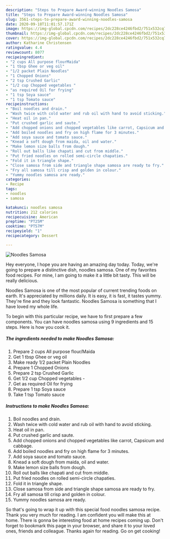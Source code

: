 ```yaml
---
description: "Steps to Prepare Award-winning Noodles Samosa"
title: "Steps to Prepare Award-winning Noodles Samosa"
slug: 3561-steps-to-prepare-award-winning-noodles-samosa
date: 2020-09-18T11:01:57.171Z
image: https://img-global.cpcdn.com/recipes/2dc228ce4246fbd2/751x532cq70/noodles-samosa-recipe-main-photo.jpg
thumbnail: https://img-global.cpcdn.com/recipes/2dc228ce4246fbd2/751x532cq70/noodles-samosa-recipe-main-photo.jpg
cover: https://img-global.cpcdn.com/recipes/2dc228ce4246fbd2/751x532cq70/noodles-samosa-recipe-main-photo.jpg
author: Katharine Christensen
ratingvalue: 4.4
reviewcount: 8077
recipeingredient:
- "2 cups All purpose flourMaida"
- "1 tbsp Ghee or veg oil"
- "1/2 packet Plain Noodles"
- "1 Chopped Onions"
- "2 tsp Crushed Garlic"
- "1/2 cup Chopped vegetables "
- "as required Oil for frying"
- "1 tsp Soya sauce"
- "1 tsp Tomato sauce"
recipeinstructions:
- "Boil noodles and drain."
- "Wash twice with cold water and rub oil with hand to avoid sticking."
- "Heat oil in pan."
- "Put crushed garlic and saute."
- "Add chopped onions and chopped vegetables like carrot, Capsicum and cabbage."
- "Add boiled noodles and fry on high flame for 3 minutes."
- "Add soya sauce and tomato sauce."
- "Knead a soft dough from maida, oil and water."
- "Make lemon size balls from dough."
- "Roll out balls like chapati and cut from middle."
- "Put fried noodles on rolled semi-circle chapaties."
- "Fold it in triangle shape."
- "Close samosa from side and triangle shape samosa are ready to fry."
- "Fry all samosa till crisp and golden in colour."
- "Yummy noodles samosa are ready."
categories:
- Recipe
tags:
- noodles
- samosa

katakunci: noodles samosa 
nutrition: 212 calories
recipecuisine: American
preptime: "PT25M"
cooktime: "PT57M"
recipeyield: "1"
recipecategory: Dessert

---
```



![Noodles Samosa](https://img-global.cpcdn.com/recipes/2dc228ce4246fbd2/751x532cq70/noodles-samosa-recipe-main-photo.jpg)

Hey everyone, I hope you are having an amazing day today. Today, we're going to prepare a distinctive dish, noodles samosa. One of my favorites food recipes. For mine, I am going to make it a little bit tasty. This will be really delicious.



Noodles Samosa is one of the most popular of current trending foods on earth. It's appreciated by millions daily. It is easy, it is fast, it tastes yummy. They're fine and they look fantastic. Noodles Samosa is something that I have loved my whole life.


To begin with this particular recipe, we have to first prepare a few components. You can have noodles samosa using 9 ingredients and 15 steps. Here is how you cook it.

<!--inarticleads1-->

##### The ingredients needed to make Noodles Samosa:

1. Prepare 2 cups All purpose flour/Maida
1. Get 1 tbsp Ghee or veg oil
1. Make ready 1/2 packet Plain Noodles
1. Prepare 1 Chopped Onions
1. Prepare 2 tsp Crushed Garlic
1. Get 1/2 cup Chopped vegetables -
1. Get as required Oil for frying
1. Prepare 1 tsp Soya sauce
1. Take 1 tsp Tomato sauce




<!--inarticleads2-->

##### Instructions to make Noodles Samosa:

1. Boil noodles and drain.
1. Wash twice with cold water and rub oil with hand to avoid sticking.
1. Heat oil in pan.
1. Put crushed garlic and saute.
1. Add chopped onions and chopped vegetables like carrot, Capsicum and cabbage.
1. Add boiled noodles and fry on high flame for 3 minutes.
1. Add soya sauce and tomato sauce.
1. Knead a soft dough from maida, oil and water.
1. Make lemon size balls from dough.
1. Roll out balls like chapati and cut from middle.
1. Put fried noodles on rolled semi-circle chapaties.
1. Fold it in triangle shape.
1. Close samosa from side and triangle shape samosa are ready to fry.
1. Fry all samosa till crisp and golden in colour.
1. Yummy noodles samosa are ready.




So that's going to wrap it up with this special food noodles samosa recipe. Thank you very much for reading. I am confident you will make this at home. There is gonna be interesting food at home recipes coming up. Don't forget to bookmark this page in your browser, and share it to your loved ones, friends and colleague. Thanks again for reading. Go on get cooking!
